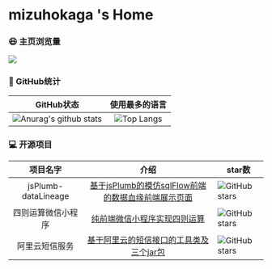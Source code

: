 # mizuhokaga 's Home
### 😆 主页浏览量

![](https://count.getloli.com/get/@mizuhokaga.github.readme)

### 🥳 GitHub统计
|                          GitHub状态                          |                        使用最多的语言                        |
| :----------------------------------------------------------: | :----------------------------------------------------------: |
| ![Anurag's github stats](https://github-readme-stats.vercel.app/api?username=mizuhokaga&show_icons=true&theme=synthwave) | ![Top Langs](https://github-readme-stats.vercel.app/api/top-langs/?username=mizuhokaga&&hide=tsql) |

### 💻 开源项目
|      项目名字      |                             介绍                             | star数                                                       |
| :----------------: | :----------------------------------------------------------: | ------------------------------------------------------------ |
|   jsPlumb-dataLineage   | [基于jsPlumb的模仿sqlFlow前端的数据血缘前端展示页面](https://github.com/mizuhokaga/jsplumb-dataLineage)  | <img src="https://img.shields.io/github/stars/mizuhokaga/jsplumb-dataLineage?logo=ReverbNation&logoColor=rgba(255,255,255,.6)" alt="GitHub stars"> |
|       四则运算微信小程序       | [纯前端微信小程序实现四则运算](https://github.com/mizuhokaga/MathExercise-Wechat-Miniprogram) | <img src="https://img.shields.io/github/stars/mizuhokaga/MathExercise-Wechat-Miniprogram?logo=ReverbNation&logoColor=rgba(255,255,255,.6)" alt="GitHub stars"> |
|       阿里云短信服务       | [基于阿里云的短信接口的工具类及三个jar包](https://github.com/mizuhokaga/MathExercise-Wechat-Miniprogram) | <img src="https://img.shields.io/github/stars/mizuhokaga/aliyunShortMessage?logo=ReverbNation&logoColor=rgba(255,255,255,.6)" alt="GitHub stars"> |

